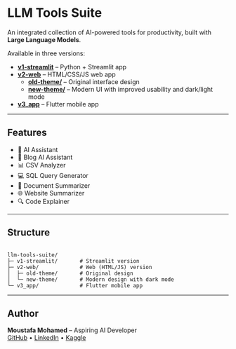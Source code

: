 # LLM Tools Suite

An integrated collection of AI-powered tools for productivity, built with **Large Language Models**.

Available in three versions:

* **[v1-streamlit](./v1-streamlit/)** – Python + Streamlit app  
* **[v2-web](./v2-web/)** – HTML/CSS/JS web app
  * **[old-theme/](./v2-web/old-theme)** – Original interface design  
  * **[new-theme/](./v2-web/new-themes)** – Modern UI with improved usability and dark/light mode  
* **[v3_app](./v3_app/)** – Flutter mobile app  

---

## Features

* 🧠 AI Assistant  
* 📝 Blog AI Assistant  
* 📊 CSV Analyzer  
* 💻 SQL Query Generator  
* 📄 Document Summarizer  
* 🌐 Website Summarizer  
* 🔍 Code Explainer  

---

## Structure

```

llm-tools-suite/
├─ v1-streamlit/       # Streamlit version
├─ v2-web/             # Web (HTML/JS) version
│  ├─ old-theme/       # Original design
│  └─ new-theme/       # Modern design with dark mode
└─ v3_app/             # Flutter mobile app

```

---

## Author

**Moustafa Mohamed** – Aspiring AI Developer  
[GitHub](https://github.com/MoustafaMohamed01) • [LinkedIn](https://linkedin.com/in/moustafamohamed01) • [Kaggle](https://kaggle.com/moustafamohamed01)

